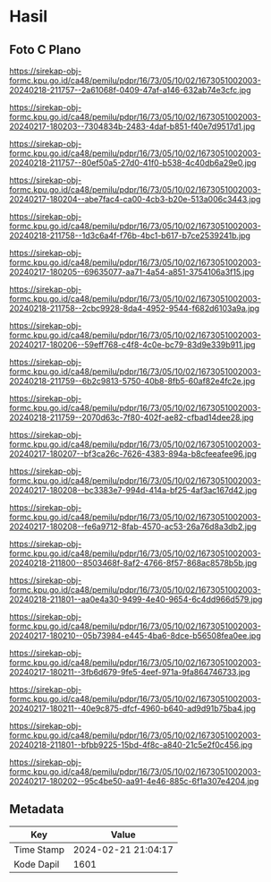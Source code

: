 # Hasil

## Foto C Plano

https://sirekap-obj-formc.kpu.go.id/ca48/pemilu/pdpr/16/73/05/10/02/1673051002003-20240218-211757--2a61068f-0409-47af-a146-632ab74e3cfc.jpg

https://sirekap-obj-formc.kpu.go.id/ca48/pemilu/pdpr/16/73/05/10/02/1673051002003-20240217-180203--7304834b-2483-4daf-b851-f40e7d9517d1.jpg

https://sirekap-obj-formc.kpu.go.id/ca48/pemilu/pdpr/16/73/05/10/02/1673051002003-20240218-211757--80ef50a5-27d0-41f0-b538-4c40db6a29e0.jpg

https://sirekap-obj-formc.kpu.go.id/ca48/pemilu/pdpr/16/73/05/10/02/1673051002003-20240217-180204--abe7fac4-ca00-4cb3-b20e-513a006c3443.jpg

https://sirekap-obj-formc.kpu.go.id/ca48/pemilu/pdpr/16/73/05/10/02/1673051002003-20240218-211758--1d3c6a4f-f76b-4bc1-b617-b7ce2539241b.jpg

https://sirekap-obj-formc.kpu.go.id/ca48/pemilu/pdpr/16/73/05/10/02/1673051002003-20240217-180205--69635077-aa71-4a54-a851-3754106a3f15.jpg

https://sirekap-obj-formc.kpu.go.id/ca48/pemilu/pdpr/16/73/05/10/02/1673051002003-20240218-211758--2cbc9928-8da4-4952-9544-f682d6103a9a.jpg

https://sirekap-obj-formc.kpu.go.id/ca48/pemilu/pdpr/16/73/05/10/02/1673051002003-20240217-180206--59eff768-c4f8-4c0e-bc79-83d9e339b911.jpg

https://sirekap-obj-formc.kpu.go.id/ca48/pemilu/pdpr/16/73/05/10/02/1673051002003-20240218-211759--6b2c9813-5750-40b8-8fb5-60af82e4fc2e.jpg

https://sirekap-obj-formc.kpu.go.id/ca48/pemilu/pdpr/16/73/05/10/02/1673051002003-20240218-211759--2070d63c-7f80-402f-ae82-cfbad14dee28.jpg

https://sirekap-obj-formc.kpu.go.id/ca48/pemilu/pdpr/16/73/05/10/02/1673051002003-20240217-180207--bf3ca26c-7626-4383-894a-b8cfeeafee96.jpg

https://sirekap-obj-formc.kpu.go.id/ca48/pemilu/pdpr/16/73/05/10/02/1673051002003-20240217-180208--bc3383e7-994d-414a-bf25-4af3ac167d42.jpg

https://sirekap-obj-formc.kpu.go.id/ca48/pemilu/pdpr/16/73/05/10/02/1673051002003-20240217-180208--fe6a9712-8fab-4570-ac53-26a76d8a3db2.jpg

https://sirekap-obj-formc.kpu.go.id/ca48/pemilu/pdpr/16/73/05/10/02/1673051002003-20240218-211800--8503468f-8af2-4766-8f57-868ac8578b5b.jpg

https://sirekap-obj-formc.kpu.go.id/ca48/pemilu/pdpr/16/73/05/10/02/1673051002003-20240218-211801--aa0e4a30-9499-4e40-9654-6c4dd966d579.jpg

https://sirekap-obj-formc.kpu.go.id/ca48/pemilu/pdpr/16/73/05/10/02/1673051002003-20240217-180210--05b73984-e445-4ba6-8dce-b56508fea0ee.jpg

https://sirekap-obj-formc.kpu.go.id/ca48/pemilu/pdpr/16/73/05/10/02/1673051002003-20240217-180211--3fb6d679-9fe5-4eef-971a-9fa864746733.jpg

https://sirekap-obj-formc.kpu.go.id/ca48/pemilu/pdpr/16/73/05/10/02/1673051002003-20240217-180211--40e9c875-dfcf-4960-b640-ad9d91b75ba4.jpg

https://sirekap-obj-formc.kpu.go.id/ca48/pemilu/pdpr/16/73/05/10/02/1673051002003-20240218-211801--bfbb9225-15bd-4f8c-a840-21c5e2f0c456.jpg

https://sirekap-obj-formc.kpu.go.id/ca48/pemilu/pdpr/16/73/05/10/02/1673051002003-20240217-180202--95c4be50-aa91-4e46-885c-6f1a307e4204.jpg


## Metadata

| Key        | Value               |
| ---------- | ------------------- |
| Time Stamp | 2024-02-21 21:04:17 |
| Kode Dapil | 1601                |



